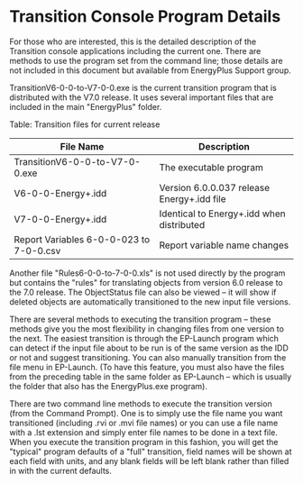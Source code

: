 # Transition Console Program Details

For those who are interested, this is the detailed description of the Transition console applications including the current one. There are methods to use the program set from the command line; those details are not included in this document but available from EnergyPlus Support group.

TransitionV6-0-0-to-V7-0-0.exe is the current transition program that is distributed with the V7.0 release. It uses several important files that are included in the main "EnergyPlus" folder.

Table: Transition files for current release

File Name|Description
---------|-----------
TransitionV6-0-0-to-V7-0-0.exe|The executable program
V6-0-0-Energy+.idd|Version 6.0.0.037 release Energy+.idd file
V7-0-0-Energy+.idd|Identical to Energy+.idd when distributed
Report Variables 6-0-0-023 to 7-0-0.csv|Report variable name changes

 Another file "Rules6-0-0-to-7-0-0.xls" is not used directly by the program but contains the "rules" for translating objects from version 6.0 release to the 7.0 release. The ObjectStatus file can also be viewed – it will show if deleted objects are automatically transitioned to the new input file versions.

There are several methods to executing the transition program – these methods give you the most flexibility in changing files from one version to the next. The easiest transition is through the EP-Launch program which can detect if the input file about to be run is of the same version as the IDD or not and suggest transitioning. You can also manually transition from the file menu in EP-Launch. (To have this feature, you must also have the files from the preceding table in the same folder as EP-Launch – which is usually the folder that also has the EnergyPlus.exe program).

There are two command line methods to execute the transition version (from the Command Prompt). One is to simply use the file name you want transitioned (including .rvi or .mvi file names) or you can use a file name with a .lst extension and simply enter file names to be done in a text file. When you execute the transition program in this fashion, you will get the "typical" program defaults of a "full" transition, field names will be shown at each field with units, and any blank fields will be left blank rather than filled in with the current defaults.